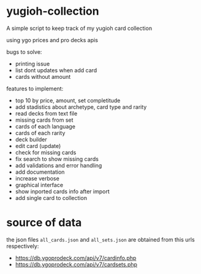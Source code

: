 # yugioh-collection
A simple script to keep track of my yugioh card collection

using ygo prices and pro decks apis

bugs to solve:
- printing issue
- list dont updates when add card
- cards without amount

features to implement:
- top 10 by price, amount, set completitude
- add stadistics about archetype, card type and rarity
- read decks from text file
- missing cards from set
- cards of each language
- cards of each rarity
- deck builder
- edit card (update)
- check for missing cards
- fix search to show missing cards
- add validations and error handling
- add documentation
- increase verbose
- graphical interface
- show inported cards info after import
- add single card to collection

# source of data
the json files `all_cards.json` and `all_sets.json` are obtained
from this urls respectively:
- https://db.ygoprodeck.com/api/v7/cardinfo.php
- https://db.ygoprodeck.com/api/v7/cardsets.php
